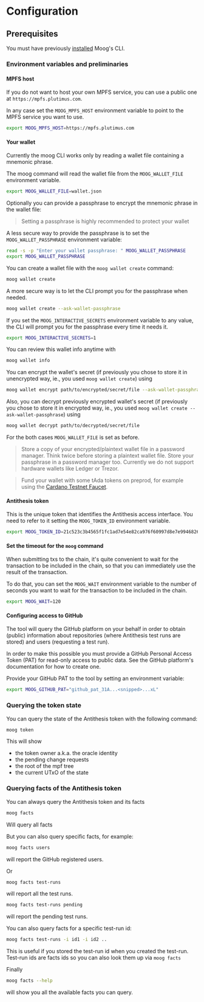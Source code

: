 # Configuration

## Prerequisites

You must have previously [installed](installation.md) Moog's CLI.

### Environment variables and preliminaries

#### MPFS host
If you do not want to host your own MPFS service, you can use a public one at `https://mpfs.plutimus.com`.

In any case set the `MOOG_MPFS_HOST` environment variable to point to the MPFS service you want to use.

```bash
export MOOG_MPFS_HOST=https://mpfs.plutimus.com
```

#### Your wallet

Currently the moog CLI works only by reading a wallet file containing a mnemonic phrase.

The moog command will read the wallet file from the `MOOG_WALLET_FILE` environment variable.

```bash
export MOOG_WALLET_FILE=wallet.json
```

Optionally you can provide a passphrase to encrypt the mnemonic phrase in the wallet file:

> Setting a passphrase is highly recommended to protect your wallet

A less secure way to provide the passphrase is to set the `MOOG_WALLET_PASSPHRASE` environment variable:

```bash
read -s -p "Enter your wallet passphrase: " MOOG_WALLET_PASSPHRASE
export MOOG_WALLET_PASSPHRASE
```
You can create a wallet file with the `moog wallet create` command:

```bash
moog wallet create
```

A more secure way is to let the CLI prompt you for the passphrase when needed.

```bash
moog wallet create --ask-wallet-passphrase
```

If you set the `MOOG_INTERACTIVE_SECRETS` environment variable to any value, the CLI will prompt you for the passphrase every time it needs it.

```bash
export MOOG_INTERACTIVE_SECRETS=1
```

You can review this wallet info anytime with

```bash
moog wallet info
```

You can encrypt the wallet's secret (if previously you chose to store it in unencrypted way, ie., you used `moog wallet create`) using

``` bash
moog wallet encrypt path/to/encrypted/secret/file --ask-wallet-passphrase
```

Also, you can decrypt previously encrypted wallet's secret (if previously you chose to store it in encrypted way, ie., you used `moog wallet create --ask-wallet-passphrase`) using

``` bash
moog wallet decrypt path/to/decrypted/secret/file
```

For the both cases `MOOG_WALLET_FILE` is set as before.

>  Store a copy of your encrypted/plaintext wallet file in a password manager. Think twice before storing a plaintext wallet file. Store your passphrase in a password manager too. Currently we do not support hardware wallets like Ledger or Trezor.

> Fund your wallet with some tAda tokens on preprod, for example using the [Cardano Testnet Faucet](https://docs.cardano.org/cardano-testnets/tools/faucet/).


#### Antithesis token

This is the unique token that identifies the Antithesis access interface. You need to refer to it setting the `MOOG_TOKEN_ID` environment variable.

```bash
export MOOG_TOKEN_ID=21c523c3b4565f1fc1ad7e54e82ca976f60997d8e7e9946826813fabf341069b
```

#### Set the timeout for the `moog` command

When submitting txs to the chain, it's quite convenient to wait for the transaction to be included in the chain, so that you can immediately use the result of the transaction.

To do that, you can set the `MOOG_WAIT` environment variable to the number of seconds you want to wait for the transaction to be included in the chain.

```bash
export MOOG_WAIT=120
```

#### Configuring access to GitHub

The tool will query the GitHub platform on your behalf in order to obtain (public) information about repositories (where Antithesis test runs are stored) and users (requesting a test run).

In order to make this possible you must provide a GitHub Personal Access Token (PAT) for read-only access to public data. See the GitHub platform's documentation for how to create one.

Provide your GitHub PAT to the tool by setting an environment variable:

```bash
export MOOG_GITHUB_PAT="github_pat_31A...<snipped>...xL"
```

### Querying the token state

You can query the state of the Antithesis token with the following command:

```bash
moog token
```

This will show
- the token owner a.k.a. the oracle identity
- the pending change requests
- the root of the mpf tree
- the current UTxO of the state

### Querying facts of the Antithesis token

You can always query the Antithesis token and its facts

```bash
moog facts
```

Will query all facts

But you can also query specific facts, for example:

```bash
moog facts users
```
will report the GitHub registered users.

Or

```bash
moog facts test-runs
```
will report all the test runs.


```bash
moog facts test-runs pending
```
will report the pending test runs.

You can also query facts for a specific test-run id:

```bash
moog facts test-runs -i id1 -i id2 ..
```

This is useful if you stored the test-run id when you created the test-run.
Test-run ids are facts ids so you can also look them up via `moog facts`

Finally

```bash
moog facts --help
```
will show you all the available facts you can query.

